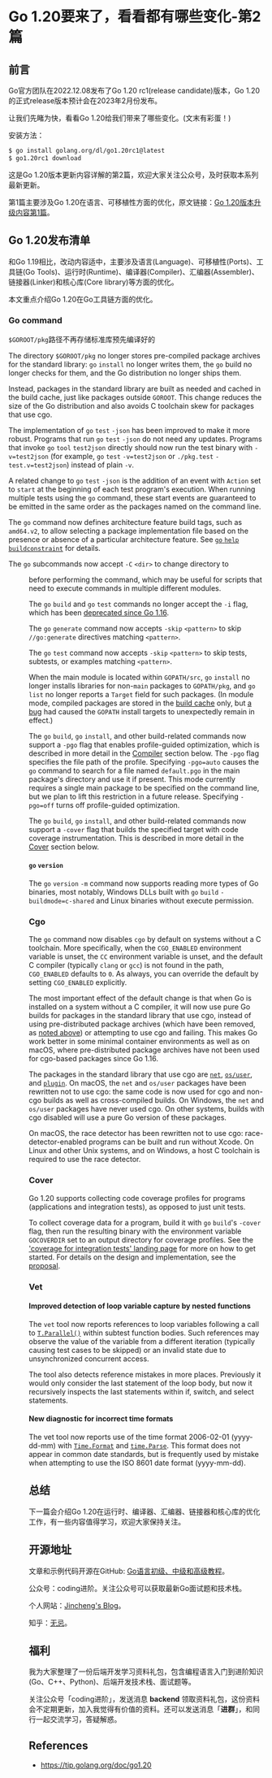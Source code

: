 # Go 1.20要来了，看看都有哪些变化-第2篇

## 前言

Go官方团队在2022.12.08发布了Go 1.20 rc1(release candidate)版本，Go 1.20的正式release版本预计会在2023年2月份发布。

让我们先睹为快，看看Go 1.20给我们带来了哪些变化。(文末有彩蛋！)

安装方法：

```bash
$ go install golang.org/dl/go1.20rc1@latest
$ go1.20rc1 download
```

这是Go 1.20版本更新内容详解的第2篇，欢迎大家关注公众号，及时获取本系列最新更新。

第1篇主要涉及Go 1.20在语言、可移植性方面的优化，原文链接：[Go 1.20版本升级内容第1篇](https://mp.weixin.qq.com/s?__biz=Mzg2MTcwNjc1Mg==&mid=2247484629&idx=1&sn=60a01d3cc85ef2462156f0565c30738d&chksm=ce124bbaf965c2ac351cd9c602e8b67d5119b2a89a7f2de0289bdeb7608ae589c329eb8f7275&token=1619842941&lang=zh_CN#rd)。



## Go 1.20发布清单

和Go 1.19相比，改动内容适中，主要涉及语言(Language)、可移植性(Ports)、工具链(Go Tools)、运行时(Runtime)、编译器(Compiler)、汇编器(Assembler)、链接器(Linker)和核心库(Core library)等方面的优化。

本文重点介绍Go 1.20在Go工具链方面的优化。

### Go command

`$GOROOT/pkg`路径不再存储标准库预先编译好的

The directory `$GOROOT/pkg` no longer stores pre-compiled package archives for the standard library: `go` `install` no longer writes them, the `go` build no longer checks for them, and the Go distribution no longer ships them. 

Instead, packages in the standard library are built as needed and cached in the build cache, just like packages outside `GOROOT`. This change reduces the size of the Go distribution and also avoids C toolchain skew for packages that use cgo.

The implementation of `go` `test` `-json` has been improved to make it more robust. Programs that run `go` `test` `-json` do not need any updates. Programs that invoke `go` `tool` `test2json` directly should now run the test binary with `-v=test2json` (for example, `go` `test` `-v=test2json` or `./pkg.test` `-test.v=test2json`) instead of plain `-v`.

A related change to `go` `test` `-json` is the addition of an event with `Action` set to `start` at the beginning of each test program's execution. When running multiple tests using the `go` command, these start events are guaranteed to be emitted in the same order as the packages named on the command line.

The `go` command now defines architecture feature build tags, such as `amd64.v2`, to allow selecting a package implementation file based on the presence or absence of a particular architecture feature. See [`go` `help` `buildconstraint`](https://tip.golang.org/cmd/go#hdr-Build_constraints) for details.

The `go` subcommands now accept `-C` `<dir>` to change directory to <dir> before performing the command, which may be useful for scripts that need to execute commands in multiple different modules.

The `go` `build` and `go` `test` commands no longer accept the `-i` flag, which has been [deprecated since Go 1.16](https://go.dev/issue/41696).

The `go` `generate` command now accepts `-skip` `<pattern>` to skip `//go:generate` directives matching `<pattern>`.

The `go` `test` command now accepts `-skip` `<pattern>` to skip tests, subtests, or examples matching `<pattern>`.

When the main module is located within `GOPATH/src`, `go` `install` no longer installs libraries for non-`main` packages to `GOPATH/pkg`, and `go` `list` no longer reports a `Target` field for such packages. (In module mode, compiled packages are stored in the [build cache](https://pkg.go.dev/cmd/go#hdr-Build_and_test_caching) only, but [a bug](https://go.dev/issue/37015) had caused the `GOPATH` install targets to unexpectedly remain in effect.)

The `go` `build`, `go` `install`, and other build-related commands now support a `-pgo` flag that enables profile-guided optimization, which is described in more detail in the [Compiler](https://tip.golang.org/doc/go1.20#compiler) section below. The `-pgo` flag specifies the file path of the profile. Specifying `-pgo=auto` causes the `go` command to search for a file named `default.pgo` in the main package's directory and use it if present. This mode currently requires a single main package to be specified on the command line, but we plan to lift this restriction in a future release. Specifying `-pgo=off` turns off profile-guided optimization.

The `go` `build`, `go` `install`, and other build-related commands now support a `-cover` flag that builds the specified target with code coverage instrumentation. This is described in more detail in the [Cover](https://tip.golang.org/doc/go1.20#cover) section below.

#### `go` `version`

The `go` `version` `-m` command now supports reading more types of Go binaries, most notably, Windows DLLs built with `go` `build` `-buildmode=c-shared` and Linux binaries without execute permission.

### Cgo

The `go` command now disables `cgo` by default on systems without a C toolchain. More specifically, when the `CGO_ENABLED` environment variable is unset, the `CC` environment variable is unset, and the default C compiler (typically `clang` or `gcc`) is not found in the path, `CGO_ENABLED` defaults to `0`. As always, you can override the default by setting `CGO_ENABLED` explicitly.

The most important effect of the default change is that when Go is installed on a system without a C compiler, it will now use pure Go builds for packages in the standard library that use cgo, instead of using pre-distributed package archives (which have been removed, as [noted above](https://tip.golang.org/doc/go1.20#go-command)) or attempting to use cgo and failing. This makes Go work better in some minimal container environments as well as on macOS, where pre-distributed package archives have not been used for cgo-based packages since Go 1.16.

The packages in the standard library that use cgo are [`net`](https://tip.golang.org/pkg/net/), [`os/user`](https://tip.golang.org/pkg/os/user/), and [`plugin`](https://tip.golang.org/pkg/plugin/). On macOS, the `net` and `os/user` packages have been rewritten not to use cgo: the same code is now used for cgo and non-cgo builds as well as cross-compiled builds. On Windows, the `net` and `os/user` packages have never used cgo. On other systems, builds with cgo disabled will use a pure Go version of these packages.

On macOS, the race detector has been rewritten not to use cgo: race-detector-enabled programs can be built and run without Xcode. On Linux and other Unix systems, and on Windows, a host C toolchain is required to use the race detector.

### Cover

Go 1.20 supports collecting code coverage profiles for programs (applications and integration tests), as opposed to just unit tests.

To collect coverage data for a program, build it with `go` `build`'s `-cover` flag, then run the resulting binary with the environment variable `GOCOVERDIR` set to an output directory for coverage profiles. See the ['coverage for integration tests' landing page](https://go.dev/testing/coverage) for more on how to get started. For details on the design and implementation, see the [proposal](https://golang.org/issue/51430).

### Vet

#### Improved detection of loop variable capture by nested functions

The `vet` tool now reports references to loop variables following a call to [`T.Parallel()`](https://tip.golang.org/pkg/testing/#T.Parallel) within subtest function bodies. Such references may observe the value of the variable from a different iteration (typically causing test cases to be skipped) or an invalid state due to unsynchronized concurrent access.

The tool also detects reference mistakes in more places. Previously it would only consider the last statement of the loop body, but now it recursively inspects the last statements within if, switch, and select statements.

#### New diagnostic for incorrect time formats

The vet tool now reports use of the time format 2006-02-01 (yyyy-dd-mm) with [`Time.Format`](https://tip.golang.org/pkg/time/#Time.Format) and [`time.Parse`](https://tip.golang.org/pkg/time/#Parse). This format does not appear in common date standards, but is frequently used by mistake when attempting to use the ISO 8601 date format (yyyy-mm-dd).

## 总结

下一篇会介绍Go 1.20在运行时、编译器、汇编器、链接器和核心库的优化工作，有一些内容值得学习，欢迎大家保持关注。



## 开源地址

文章和示例代码开源在GitHub: [Go语言初级、中级和高级教程](https://github.com/jincheng9/go-tutorial)。

公众号：coding进阶。关注公众号可以获取最新Go面试题和技术栈。

个人网站：[Jincheng's Blog](https://jincheng9.github.io/)。

知乎：[无忌](https://www.zhihu.com/people/thucuhkwuji)。



## 福利

我为大家整理了一份后端开发学习资料礼包，包含编程语言入门到进阶知识(Go、C++、Python)、后端开发技术栈、面试题等。

关注公众号「coding进阶」，发送消息 **backend** 领取资料礼包，这份资料会不定期更新，加入我觉得有价值的资料。还可以发送消息「**进群**」，和同行一起交流学习，答疑解惑。



## References

* https://tip.golang.org/doc/go1.20